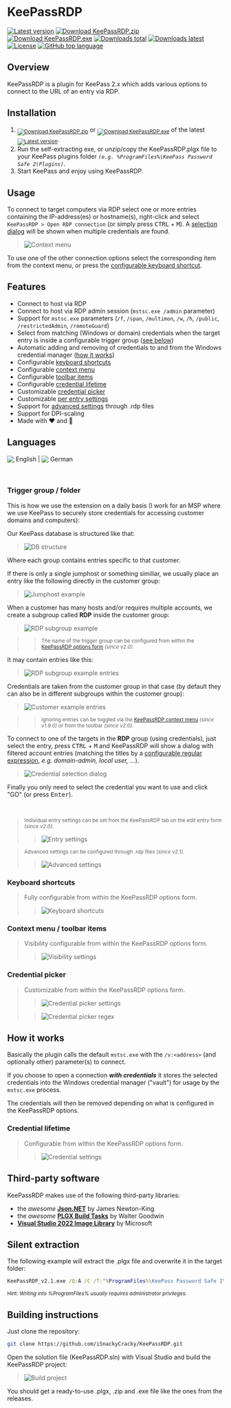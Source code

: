 [zip]: https://github.com/iSnackyCracky/KeePassRDP/releases/latest/download/KeePassRDP_v2.1.zip
[exe]: https://github.com/iSnackyCracky/KeePassRDP/releases/latest/download/KeePassRDP_v2.1.exe

# KeePassRDP
[![Latest version](https://img.shields.io/github/v/release/iSnackyCracky/KeePassRDP?style=flat-square)](https://github.com/iSnackyCracky/KeePassRDP/releases/latest)
[![Download KeePassRDP.zip](https://img.shields.io/badge/download-KeePassRDP.zip-blue?style=flat-square&color=yellow)][zip]
[![Download KeePassRDP.exe](https://img.shields.io/badge/download-KeePassRDP.exe-blue?style=flat-square&color=chocolate)][exe]
[![Downloads total](https://img.shields.io/github/downloads/iSnackyCracky/KeePassRDP/total?style=flat-square)](https://github.com/iSnackyCracky/KeePassRDP/releases/latest)
[![Downloads latest](https://img.shields.io/github/downloads/iSnackyCracky/KeePassRDP/latest/total?style=flat-square)](https://github.com/iSnackyCracky/KeePassRDP/releases/latest)
[![License](https://img.shields.io/github/license/iSnackyCracky/KeePassRDP?style=flat-square)](COPYING)
[![GitHub top language](https://img.shields.io/github/languages/top/iSnackyCracky/KeePassRDP?style=flat-square&color=blueviolet)](https://github.com/iSnackyCracky/KeePassRDP/search?l=c%23)

## Overview
KeePassRDP is a plugin for KeePass 2.x which adds various options to connect to the URL of an entry via RDP.

## Installation
1. <sub>[![Download KeePassRDP.zip](https://img.shields.io/badge/download-zip-blue?style=flat-square&color=yellow)][zip]</sub> or <sub>[![Download KeePassRDP.exe](https://img.shields.io/badge/download-exe-blue?style=flat-square&color=chocolate)][exe]</sub> of the latest <sub>[![Latest version](https://img.shields.io/github/v/release/iSnackyCracky/KeePassRDP?style=flat-square)](https://github.com/iSnackyCracky/KeePassRDP/releases/latest)</sub>.
2. Run the self-extracting exe, or unzip/copy the KeePassRDP.plgx file to your KeePass plugins folder *`(e.g. %ProgramFiles%\KeePass Password Safe 2\Plugins)`*.
3. Start KeePass and enjoy using KeePassRDP.

## Usage
To connect to target computers via RDP select one or more entries containing the IP-address(es) or hostname(s), right-click and select `KeePassRDP > Open RDP connection` (or simply press <kbd>CTRL</kbd> + <kbd>M</kbd>). A [selection dialog](#selection-dialog) will be shown when multiple credentials are found.

>![Context menu](doc/context_menu.jpg)

To use one of the other connection options select the corresponding item from the context menu, or press the [configurable keyboard shortcut](#keyboard-shortcuts).

## Features
- Connect to host via RDP
- Connect to host via RDP admin session (`mstsc.exe /admin` parameter)
- Support for `mstsc.exe` parameters (`/f`, `/span`, `/multimon`, `/w`, `/h`, `/public`, `/restrictedAdmin`, `/remoteGuard`)
- Select from matching (Windows or domain) credentials when the target entry is inside a configurable trigger group ([see below](#trigger-group--folder))
- Automatic adding and removing of credentials to and from the Windows credential manager ([how it works](#how-it-works))
- Configurable [keyboard shortcuts](#keyboard-shortcuts)
- Configurable [context menu](#context-menu--toolbar-items)
- Configurable [toolbar items](#context-menu--toolbar-items)
- Configurable [credential lifetime](#credential-lifetime)
- Customizable [credential picker](#credential-picker)
- Customizable [per entry settings](#individual-entry-settings)
- Support for [advanced settings](#advanced-settings) through .rdp files
- Support for DPI-scaling
- Made with :heart: and :pizza:

## Languages
<sub>![](https://img.shields.io/badge/en-blue?style=flat-square)</sub> English
| <sub>![](https://img.shields.io/badge/de-blue?style=flat-square)</sub> German

<br>

### Trigger group / folder
This is how we use the extension on a daily basis (I work for an MSP where we use KeePass to securely store credentials for accessing customer domains and computers):

Our KeePass database is structured like that:

>![DB structure](doc/db_structure.jpg)

Where each group contains entries specific to that customer.

If there is only a single jumphost or something similiar, we usually place an entry like the following directly in the customer group:

>![Jumphost example](doc/jumphost_entry.jpg)

When a customer has many hosts and/or requires multiple accounts, we create a subgroup called **RDP** inside the customer group:

>![RDP subgroup example](doc/rdp_subgroup.jpg)

>><small>The name of the trigger group can be configured from within the [KeePassRDP options form](#credential-picker) *(since v2.0)*.</small>

It may contain entries like this:

>![RDP subgroup example entries](doc/rdp_subgroup_entries.jpg)

Credentials are taken from the customer group in that case (by default they can also be in different subgroups within the customer group):

>![Customer example entries](doc/customer_entries.jpg)

>><small>Ignoring entries can be toggled via the [KeePassRDP context menu](#usage) *(since v1.9.0)* or from the toolbar *(since v2.0)*.</small>

<div id="selection-dialog"></div>

To connect to one of the targets in the **RDP** group (using credentials), just select the entry, press <kbd>CTRL</kbd> + <kbd>M</kbd> and KeePassRDP will show a dialog with filtered account entries (matching the titles by a [configurable regular expression](#credential-picker-regex), *e.g. domain-admin, local user, ...*).

>![Credential selection dialog](doc/credential_picker.jpg)

Finally you only need to select the credential you want to use and click "GO" (or press <kbd>Enter</kbd>).

<br>

><small id="individual-entry-settings">Individual entry settings can be set from the KeePassRDP tab on the edit entry form *(since v2.0)*.</small>
>
>>![Entry settings](doc/entry_settings.jpg)

><small id="advanced-settings">Advanced settings can be configured through .rdp files *(since v2.1)*.</small>
>
>>![Advanced settings](doc/rdp_file.jpg)

### Keyboard shortcuts

>Fully configurable from within the KeePassRDP options form.
>
>>![Keyboard shortcuts](doc/keyboard_shortcuts.jpg)

### Context menu / toolbar items

>Visibility configurable from within the KeePassRDP options form.
>
>>![Visibility settings](doc/visibility_settings.jpg)

### Credential picker

>Customizable from within the KeePassRDP options form.
>
>>![Credential picker settings](doc/credential_picker_settings.jpg)
>
><div id="credential-picker-regex"></div>
>
>>![Credential picker regex](doc/credential_picker_regex.jpg)


## How it works
Basically the plugin calls the default `mstsc.exe` with the `/v:<address>` (and optionally other) parameter(s) to connect.

If you choose to open a connection ***with credentials*** it stores the selected credentials into the Windows credential manager ("vault") for usage by the `mstsc.exe` process.

The credentials will then be removed depending on what is configured in the KeePassRDP options.

### Credential lifetime

>Configurable from within the KeePassRDP options form.
>
>>![Credential settings](doc/credential_settings.jpg)

## Third-party software
KeePassRDP makes use of the following third-party libraries:
- the *awesome* [**Json.NET**](https://github.com/JamesNK/Newtonsoft.Json) by James Newton-King
- the *awesome* [**PLGX Build Tasks**](https://github.com/walterpg/plgx-build-tasks) by Walter Goodwin
- [**Visual Studio 2022 Image Library**](https://www.microsoft.com/en-us/download/details.aspx?id=35825) by Microsoft

## Silent extraction
The following example will extract the .plgx file and overwrite it in the target folder:

```bat
KeePassRDP_v2.1.exe /Q:A /C /T:"%ProgramFiles%\KeePass Password Safe 2\Plugins"
```

<small>Hint: *Writing into %ProgramFiles% usually requires administrator privileges.*</small>

## Building instructions
Just clone the repository:

```bash
git clone https://github.com/iSnackyCracky/KeePassRDP.git
```

Open the solution file (KeePassRDP.sln) with Visual Studio and build the KeePassRDP project:

>![Build project](doc/build_project.jpg)

You should get a ready-to-use .plgx, .zip and .exe file like the ones from the releases.